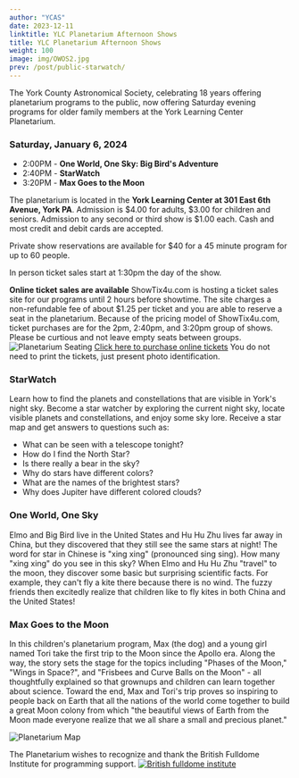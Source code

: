 ```yaml
---
author: "YCAS"
date: 2023-12-11
linktitle: YLC Planetarium Afternoon Shows
title: YLC Planetarium Afternoon Shows
weight: 100
image: img/OWOS2.jpg
prev: /post/public-starwatch/
---
```

The York County Astronomical Society, celebrating 18 years offering planetarium programs to the public, now offering Saturday evening programs for older family members at the York Learning Center Planetarium. 

### Saturday, January 6, 2024

* 2:00PM - **One World, One Sky: Big Bird's Adventure**<br>
* 2:40PM - **StarWatch**<br>
* 3:20PM - **Max Goes to the Moon**

The planetarium is located in the **York Learning Center at 301 East 6th Avenue, York PA**. Admission is $4.00 for adults, $3.00 for children and seniors. Admission to any second or third show is $1.00 each. Cash and most credit and debit cards are accepted. 

Private show reservations are available for $40 for a 45 minute program for up to 60 people.

In person ticket sales start at 1:30pm the day of the show. 

**Online ticket sales are available**
ShowTix4u.com is hosting a ticket sales site for our programs until 2 hours before showtime. The site charges a non-refundable fee of about $1.25 per ticket and you are able to reserve a seat in the planetarium. Because of the pricing model of ShowTix4u.com, ticket purchases are for the 2pm, 2:40pm, and 3:20pm group of shows.
Please be curtious and not leave empty seats between groups.
![Planetarium Seating](../../img/seating.png "YLC Planetarium seating")
[Click here to purchase online tickets](https://www.showtix4u.com/event-details/79397)
You do not need to print the tickets, just present photo identification.

### StarWatch
Learn how to find the planets and constellations that are visible in York's night sky. Become a star watcher by exploring the current night sky, locate visible planets and constellations, and enjoy some sky lore. Receive a star map and get answers to questions such as:<br>
* What can be seen with a telescope tonight?<br>
* How do I find the North Star?<br>
* Is there really a bear in the sky?<br>
* Why do stars have different colors?<br>
* What are the names of the brightest stars?<br>
* Why does Jupiter have different colored clouds?<br>

### One World, One Sky
Elmo and Big Bird live in the United States and Hu Hu Zhu lives far away in China, but they discovered that they still see the same stars at night! The word for star in Chinese is "xing xing" (pronounced sing sing). How many "xing xing" do you see in this sky?
When Elmo and Hu Hu Zhu "travel" to the moon, they discover some basic but surprising scientific facts. For example, they can't fly a kite there because there is no wind. The fuzzy friends then excitedly realize that children like to fly kites in both China and the United States!

### Max Goes to the Moon
In this children's planetarium program, Max (the dog) and a young girl named Tori take the first trip to the Moon since the Apollo era. Along the way, the story sets the stage for the topics including "Phases of the Moon," "Wings in Space?", and "Frisbees and Curve Balls on the Moon" - all thoughtfully explained so that grownups and children can learn together about science. Toward the end, Max and Tori's trip proves so inspiring to people back on Earth that all the nations of the world come together to build a great Moon colony from which "the beautiful views of Earth from the Moon made everyone realize that we all share a small and precious planet."

![Planetarium Map](../../img/YLCParking.png "York Learning Center Planetarium")

The Planetarium wishes to recognize and thank the British Fulldome Institute for programming support.
<a href="https://www.facebook.com/BritishFulldomeInstitute/" target="_blank"><img src="../../img/BFI.png"  title="British fulldome institute"/></a>
